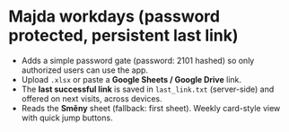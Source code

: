 # Majda workdays (password protected, persistent last link)

- Adds a simple password gate (password: 2101 hashed) so only authorized users can use the app.
- Upload `.xlsx` or paste a **Google Sheets / Google Drive** link.
- The **last successful link** is saved in `last_link.txt` (server-side) and offered on next visits, across devices.
- Reads the **Směny** sheet (fallback: first sheet). Weekly card-style view with quick jump buttons.
